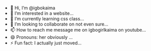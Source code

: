 - 👋 Hi, I’m @igbokaima
- 👀 I’m interested in a website...
- 🌱 I’m currently learning css class...
- 💞️ I’m looking to collaborate on not even sure...
- 📫 How to reach me message me on igbogirlkaima on youtube...
- 😄 Pronouns: her obviously ...
- ⚡ Fun fact: I actually just moved...

<!---
igbokaima/igbokaima is a ✨ special ✨ repository because its `README.md` (this file) appears on your GitHub profile.
You can click the Preview link to take a look at your changes.
--->
